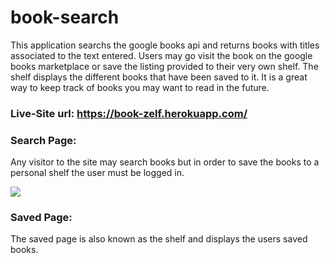 # book-search
This application searchs the google books api and returns books with titles associated to the text entered. Users may go visit the book on the google books marketplace or save the listing provided to their very own shelf. The shelf displays the different books that have been saved to it. It is a great way to keep track of books you may want to read in the future. 

### Live-Site url: https://book-zelf.herokuapp.com/

### Search Page: 
Any visitor to the site may search books but in order to save the books to a personal shelf the user must be logged in.

![](client/images/searchpage.png)

### Saved Page: 
The saved page is also known as the shelf and displays the users saved books. 
